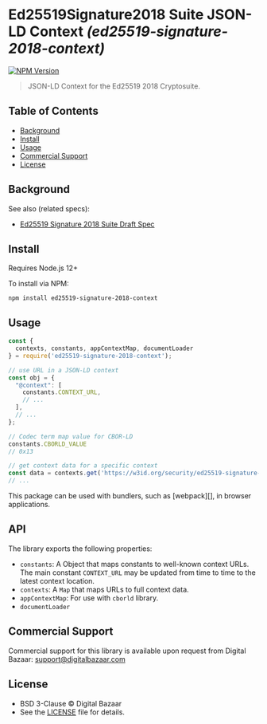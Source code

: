 # Ed25519Signature2018 Suite JSON-LD Context _(ed25519-signature-2018-context)_

[![NPM Version](https://img.shields.io/npm/v/ed25519-signature-2018-context.svg)](https://npm.im/ed25519-signature-2018-context)

> JSON-LD Context for the Ed25519 2018 Cryptosuite.

## Table of Contents

- [Background](#background)
- [Install](#install)
- [Usage](#usage)
- [Commercial Support](#commercial-support)
- [License](#license)

## Background

See also (related specs):

* [Ed25519 Signature 2018 Suite Draft Spec](https://w3c-ccg.github.io/lds-ed25519-2018/)

## Install

Requires Node.js 12+

To install via NPM:

```
npm install ed25519-signature-2018-context
```

## Usage

```js
const {
  contexts, constants, appContextMap, documentLoader
} = require('ed25519-signature-2018-context');

// use URL in a JSON-LD context
const obj = {
  "@context": [
    constants.CONTEXT_URL,
    // ...
  ],
  // ...
};

// Codec term map value for CBOR-LD
constants.CBORLD_VALUE
// 0x13

// get context data for a specific context
const data = contexts.get('https://w3id.org/security/ed25519-signature-2018/v1');
// ...
```

This package can be used with bundlers, such as [webpack][], in browser
applications.

## API

The library exports the following properties:
- `constants`: A Object that maps constants to well-known context URLs. The
  main constant `CONTEXT_URL` may be updated from time to time to the
  latest context location.
- `contexts`: A `Map` that maps URLs to full context data.
- `appContextMap`: For use with `cborld` library.
- `documentLoader`


## Commercial Support

Commercial support for this library is available upon request from
Digital Bazaar: support@digitalbazaar.com

## License

- BSD 3-Clause © Digital Bazaar
- See the [LICENSE](./LICENSE) file for details.
